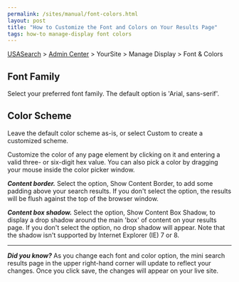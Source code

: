 ```yaml
---
permalink: /sites/manual/font-colors.html
layout: post
title: "How to Customize the Font and Colors on Your Results Page"
tags: how-to manage-display font colors
---
```

[USASearch](http://usasearch.howto.gov) > [Admin Center](https://search.usa.gov/sites/) > YourSite > Manage Display > Font & Colors

## Font Family

Select your preferred font family. The default option is 'Arial, sans-serif'.

## Color Scheme

Leave the default color scheme as-is, or select Custom to create a customized scheme.

Customize the color of any page element by clicking on it and entering a valid three- or six-digit hex value. You can also pick a color by dragging your mouse inside the color picker window.

***Content border.*** Select the option, Show Content Border, to add some padding above your search results. If you don't select the option, the results will be flush against the top of the browser window.

***Content box shadow.*** Select the option, Show Content Box Shadow, to display a drop shadow around the main 'box' of content on your results page. If you don't select the option, no drop shadow will appear. Note that the shadow isn't supported by Internet Explorer (IE) 7 or 8.

---

***Did you know?*** As you change each font and color option, the mini search results page in the upper right-hand corner will update to reflect your changes. Once you click save, the changes will appear on your live site.